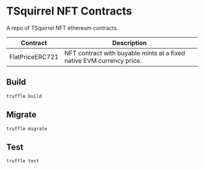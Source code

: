 # TSquirrel NFT Contracts
A repo of TSquirrel NFT ethereum contracts.

| Contract | Description |
| ----------- | ----------- |
| FlatPriceERC721 | NFT contract with buyable mints at a fixed native EVM currency price. |

## Build

```
truffle build
```

## Migrate

```
truffle migrate
```

## Test

```
truffle test
```
